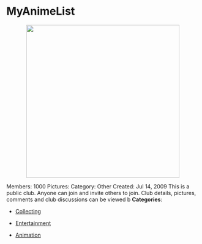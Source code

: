 # MyAnimeList

<p align="center">
    <img width="400" src="https://raw.githubusercontent.com/awesome-apis/awesome-apis/apis/myanimelist/logo_256x256.png" />
</p>


Members: 1000 Pictures: Category: Other Created: Jul 14, 2009 This is a public club. Anyone can join and invite others to join.  Club details, pictures, comments and club discussions can be viewed b
**Categories**:

- [Collecting](https://github/awesome-apis/awesome-apis#collecting)

- [Entertainment](https://github/awesome-apis/awesome-apis#entertainment)

- [Animation](https://github/awesome-apis/awesome-apis#animation)



